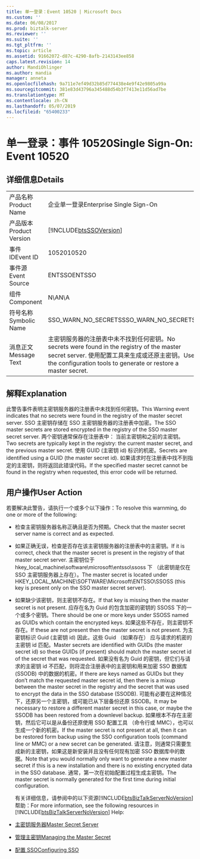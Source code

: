 ```yaml
---
title: 单一登录：Event 10520 | Microsoft Docs
ms.custom: ''
ms.date: 06/08/2017
ms.prod: biztalk-server
ms.reviewer: ''
ms.suite: ''
ms.tgt_pltfrm: ''
ms.topic: article
ms.assetid: 91662072-d87c-4290-8afb-2143143ee858
caps.latest.revision: 14
author: MandiOhlinger
ms.author: mandia
manager: anneta
ms.openlocfilehash: 9a711e7ef49d32b85d774438e4e9f42e9805a99a
ms.sourcegitcommit: 381e83d43796a345488d54b3f7413e11d56ad7be
ms.translationtype: MT
ms.contentlocale: zh-CN
ms.lasthandoff: 05/07/2019
ms.locfileid: "65400233"
---
```

# <a name="single-sign-on-event-10520"></a><span data-ttu-id="cef02-102">单一登录：事件 10520</span><span class="sxs-lookup"><span data-stu-id="cef02-102">Single Sign-On: Event 10520</span></span>
## <a name="details"></a><span data-ttu-id="cef02-103">详细信息</span><span class="sxs-lookup"><span data-stu-id="cef02-103">Details</span></span>  

|                 |                                                                                                                                        |
|-----------------|----------------------------------------------------------------------------------------------------------------------------------------|
|  <span data-ttu-id="cef02-104">产品名称</span><span class="sxs-lookup"><span data-stu-id="cef02-104">Product Name</span></span>   |                                                       <span data-ttu-id="cef02-105">企业单一登录</span><span class="sxs-lookup"><span data-stu-id="cef02-105">Enterprise Single Sign-On</span></span>                                                        |
| <span data-ttu-id="cef02-106">产品版本</span><span class="sxs-lookup"><span data-stu-id="cef02-106">Product Version</span></span> |                                       [!INCLUDE[btsSSOVersion](../includes/btsssoversion-md.md)]                                       |
|    <span data-ttu-id="cef02-107">事件 ID</span><span class="sxs-lookup"><span data-stu-id="cef02-107">Event ID</span></span>     |                                                                 <span data-ttu-id="cef02-108">10520</span><span class="sxs-lookup"><span data-stu-id="cef02-108">10520</span></span>                                                                  |
|  <span data-ttu-id="cef02-109">事件源</span><span class="sxs-lookup"><span data-stu-id="cef02-109">Event Source</span></span>   |                                                                 <span data-ttu-id="cef02-110">ENTSSO</span><span class="sxs-lookup"><span data-stu-id="cef02-110">ENTSSO</span></span>                                                                 |
|    <span data-ttu-id="cef02-111">组件</span><span class="sxs-lookup"><span data-stu-id="cef02-111">Component</span></span>    |                                                                  <span data-ttu-id="cef02-112">N\A</span><span class="sxs-lookup"><span data-stu-id="cef02-112">N\A</span></span>                                                                   |
|  <span data-ttu-id="cef02-113">符号名称</span><span class="sxs-lookup"><span data-stu-id="cef02-113">Symbolic Name</span></span>  |                                                          <span data-ttu-id="cef02-114">SSO_WARN_NO_SECRETS</span><span class="sxs-lookup"><span data-stu-id="cef02-114">SSO_WARN_NO_SECRETS</span></span>                                                           |
|  <span data-ttu-id="cef02-115">消息正文</span><span class="sxs-lookup"><span data-stu-id="cef02-115">Message Text</span></span>   | <span data-ttu-id="cef02-116">主密钥服务器的注册表中未不找到任何密钥。</span><span class="sxs-lookup"><span data-stu-id="cef02-116">No secrets were found in the registry of the master secret server.</span></span> <span data-ttu-id="cef02-117">使用配置工具来生成或还原主密钥。</span><span class="sxs-lookup"><span data-stu-id="cef02-117">Use the configuration tools to generate or restore a master secret.</span></span> |

## <a name="explanation"></a><span data-ttu-id="cef02-118">解释</span><span class="sxs-lookup"><span data-stu-id="cef02-118">Explanation</span></span>  
 <span data-ttu-id="cef02-119">此警告事件表明主密钥服务器的注册表中未找到任何密钥。</span><span class="sxs-lookup"><span data-stu-id="cef02-119">This Warning event indicates that no secrets were found in the registry of the master secret server.</span></span> <span data-ttu-id="cef02-120">SSO 主密钥存储在 SSO 主密钥服务器的注册表中加密。</span><span class="sxs-lookup"><span data-stu-id="cef02-120">The SSO master secrets are stored encrypted in the registry of the SSO master secret server.</span></span> <span data-ttu-id="cef02-121">两个密钥通常保存在注册表中： 当前主密钥和之前的主密钥。</span><span class="sxs-lookup"><span data-stu-id="cef02-121">Two secrets are typically kept in the registry: the current master secret, and the previous master secret.</span></span> <span data-ttu-id="cef02-122">使用 GUID (主密钥 id) 标识的机密。</span><span class="sxs-lookup"><span data-stu-id="cef02-122">Secrets are identified using a GUID (the master secret id).</span></span> <span data-ttu-id="cef02-123">如果请求时在注册表中找不到指定的主密钥，则将返回此错误代码。</span><span class="sxs-lookup"><span data-stu-id="cef02-123">If the specified master secret cannot be found in the registry when requested, this error code will be returned.</span></span>  

## <a name="user-action"></a><span data-ttu-id="cef02-124">用户操作</span><span class="sxs-lookup"><span data-stu-id="cef02-124">User Action</span></span>  
 <span data-ttu-id="cef02-125">若要解决此警告，请执行一个或多个以下操作：</span><span class="sxs-lookup"><span data-stu-id="cef02-125">To resolve this warnming, do one or more of the following:</span></span>  

- <span data-ttu-id="cef02-126">检查主密钥服务器名称正确且是否为预期。</span><span class="sxs-lookup"><span data-stu-id="cef02-126">Check that the master secret server name is correct and as expected.</span></span>  

- <span data-ttu-id="cef02-127">如果正确无误，检查是否存在该主密钥服务器的注册表中的主密钥。</span><span class="sxs-lookup"><span data-stu-id="cef02-127">If it is correct, check that the master secret is present in the registry of that master secret server.</span></span> <span data-ttu-id="cef02-128">主密钥位于 hkey_local_machine\software\microsoft\entsso\ssoss 下 （此密钥是仅在 SSO 主密钥服务器上存在）。</span><span class="sxs-lookup"><span data-stu-id="cef02-128">The master secret is located under HKEY_LOCAL_MACHINE\SOFTWARE\Microsoft\ENTSSO\SSOSS (this key is present only on the SSO master secret server).</span></span>  

- <span data-ttu-id="cef02-129">如果缺少该密钥，则主密钥不存在。</span><span class="sxs-lookup"><span data-stu-id="cef02-129">If that key is missing then the master secret is not present.</span></span> <span data-ttu-id="cef02-130">应存在名为 Guid 的包含加密的密钥的 SSOSS 下的一个或多个密钥。</span><span class="sxs-lookup"><span data-stu-id="cef02-130">There should be one or more keys under SSOSS named as GUIDs which contain the encrypted keys.</span></span> <span data-ttu-id="cef02-131">如果这些不存在，则主密钥不存在。</span><span class="sxs-lookup"><span data-stu-id="cef02-131">If these are not present then the master secret is not present.</span></span> <span data-ttu-id="cef02-132">为主密钥标识 Guid (主密钥 id) 因此，这些 Guid （如果存在） 应与请求的机密的主密钥 id 匹配。</span><span class="sxs-lookup"><span data-stu-id="cef02-132">Master secrets are identified with GUIDs (the master secret id) so these GUIDs (if present) should match the master secret id of the secret that was requested.</span></span> <span data-ttu-id="cef02-133">如果没有名为 Guid 的密钥，但它们与请求的主密钥 id 不匹配，则将混合注册表中的主密钥和用来加密 SSO 数据库 (SSODB) 中的数据的机密。</span><span class="sxs-lookup"><span data-stu-id="cef02-133">If there are keys named as GUIDs but they don’t match the requested master secret id, then there is a mixup between the master secret in the registry and the secret that was used to encrypt the data in the SSO database (SSODB).</span></span> <span data-ttu-id="cef02-134">可能有必要在这种情况下，还原另一个主密钥，或可能已从下层备份还原 SSODB。</span><span class="sxs-lookup"><span data-stu-id="cef02-134">It may be necessary to restore a different master secret in this case, or maybe the SSODB has been restored from a downlevel backup.</span></span> <span data-ttu-id="cef02-135">如果根本不存在主密钥，然后它可以是从备份还原使用 SSO 配置工具 （命令行或 MMC），也可以生成一个新的机密。</span><span class="sxs-lookup"><span data-stu-id="cef02-135">If the master secret is not present at all, then it can be restored form backup using the SSO configuration tools (command line or MMC) or a new secret can be generated.</span></span> <span data-ttu-id="cef02-136">请注意，则通常只需要生成新的主密钥，如果这是新安装并且没有任何现有加密 SSO 数据库中的数据。</span><span class="sxs-lookup"><span data-stu-id="cef02-136">Note that you would normally only want to generate a new master secret if this is a new installation and there is no existing encrypted data in the SSO database.</span></span> <span data-ttu-id="cef02-137">通常，第一次在初始配置过程生成主密钥。</span><span class="sxs-lookup"><span data-stu-id="cef02-137">The master secret is normally generated for the first time during initial configuration.</span></span>  

  <span data-ttu-id="cef02-138">有关详细信息，请参阅中的以下资源[!INCLUDE[btsBizTalkServerNoVersion](../includes/btsbiztalkservernoversion-md.md)]帮助：</span><span class="sxs-lookup"><span data-stu-id="cef02-138">For more information, see the following resources in [!INCLUDE[btsBizTalkServerNoVersion](../includes/btsbiztalkservernoversion-md.md)] Help:</span></span>  

- [<span data-ttu-id="cef02-139">主密钥服务器</span><span class="sxs-lookup"><span data-stu-id="cef02-139">Master Secret Server</span></span>](../core/master-secret-server.md)  

- [<span data-ttu-id="cef02-140">管理主密钥</span><span class="sxs-lookup"><span data-stu-id="cef02-140">Managing the Master Secret</span></span>](../core/managing-the-master-secret.md)  

- [<span data-ttu-id="cef02-141">配置 SSO</span><span class="sxs-lookup"><span data-stu-id="cef02-141">Configuring SSO</span></span>](../core/configuring-sso.md)

